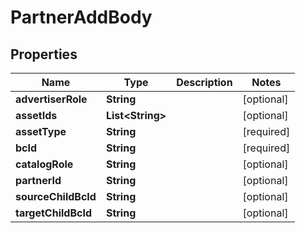 # PartnerAddBody

## Properties
Name | Type | Description | Notes
------------ | ------------- | ------------- | -------------
**advertiserRole** | **String** |  |  [optional]
**assetIds** | **List&lt;String&gt;** |  |  [optional]
**assetType** | **String** |  |[required]  
**bcId** | **String** |  |[required]  
**catalogRole** | **String** |  |  [optional]
**partnerId** | **String** |  |  [optional]
**sourceChildBcId** | **String** |  |  [optional]
**targetChildBcId** | **String** |  |  [optional]
